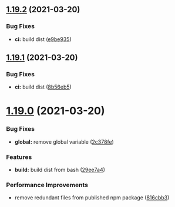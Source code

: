 ## [1.19.2](https://github.com/MrSwitch/hello.js/compare/v1.19.1...v1.19.2) (2021-03-20)


### Bug Fixes

* **ci:** build dist ([e9be935](https://github.com/MrSwitch/hello.js/commit/e9be9354a4a6d8a2b3388c2d5435220a2b912d75))

## [1.19.1](https://github.com/MrSwitch/hello.js/compare/v1.19.0...v1.19.1) (2021-03-20)


### Bug Fixes

* **ci:** build dist ([8b56eb5](https://github.com/MrSwitch/hello.js/commit/8b56eb539b7cd533b79d56764ea2038519cbbc3d))

# [1.19.0](https://github.com/MrSwitch/hello.js/compare/v1.18.8...v1.19.0) (2021-03-20)


### Bug Fixes

* **global:** remove global variable ([2c378fe](https://github.com/MrSwitch/hello.js/commit/2c378fe680d792b6145ba30dfba1f7b1a01e8993))


### Features

* **build:** build dist from bash ([29ee7a4](https://github.com/MrSwitch/hello.js/commit/29ee7a418dedda2bc8ef82557893102fb2bcc00c))


### Performance Improvements

* remove redundant files from published npm package ([816cbb3](https://github.com/MrSwitch/hello.js/commit/816cbb3c874acee523e662c7c77eff59dd3621b3))
